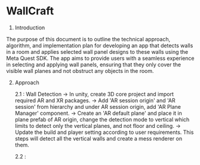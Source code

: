 # WallCraft

1. Introduction

The purpose of this document is to outline the technical approach, algorithm, and implementation plan for developing an app that detects walls in a room and applies selected wall panel designs to these walls using the Meta Quest SDK. The app aims to provide users with a seamless experience in selecting and applying wall panels, ensuring that they only cover the visible wall planes and not obstruct any objects in the room.

2. Approach
   
   2.1 : Wall Detection
         -> In unity, create 3D core project and import required AR and XR packages.
         -> Add 'AR session origin' and 'AR session' from hierarchy and under AR session origin, add 'AR Plane Manager' component.
         -> Create an 'AR default plane' and place it in plane prefab of AR origin, change the detection mode to vertical which limits to detect                only the vertical planes, and not floor and ceiling.
         -> Update the build and player setting according to user requirements.
   This steps will detect all the vertical walls and create a mess renderer on them.

   2.2 : 
